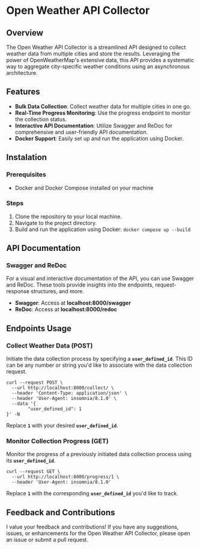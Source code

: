# Open Weather API Collector

## Overview

The Open Weather API Collector is a streamlined API designed to collect weather data from multiple cities and store the results. Leveraging the power of OpenWeatherMap's extensive data, this API provides a systematic way to aggregate city-specific weather conditions using an asynchronous architecture.

## Features

* **Bulk Data Collection**: Collect weather data for multiple cities in one go.
* **Real-Time Progress Monitoring**: Use the progress endpoint to monitor the collection status.
* **Interactive API Documentation**: Utilize Swagger and ReDoc for comprehensive and user-friendly API documentation.
* **Docker Support**: Easily set up and run the application using Docker.

## Instalation

### Prerequisites

* Docker and Docker Compose installed on your machine 

### Steps

1. Clone the repository to your local machine.
2. Navigate to the project directory.
3. Build and run the application using Docker:
```docker compose up --build```

## API Documentation

### Swagger and ReDoc

For a visual and interactive documentation of the API, you can use Swagger and ReDoc. These tools provide insights into the endpoints, request-response structures, and more.

* **Swagger**: Access at **localhost:8000/swagger**
* **ReDoc**: Access at **localhost:8000/redoc**

## Endpoints Usage

### Collect Weather Data (POST)

Initiate the data collection process by specifying a **`user_defined_id`**. This ID can be any number or string you'd like to associate with the data collection request.

```
curl --request POST \
  --url http://localhost:8000/collect/ \
  --header 'Content-Type: application/json' \
  --header 'User-Agent: insomnia/8.1.0' \
  --data '{
        "user_defined_id": 1
}' -N
```

Replace **`1`** with your desired **`user_defined_id`**.

### Monitor Collection Progress (GET)

Monitor the progress of a previously initiated data collection process using its **`user_defined_id`**.

```
curl --request GET \
  --url http://localhost:8000/progress/1 \
  --header 'User-Agent: insomnia/8.1.0'
```

Replace **`1`** with the corresponding **`user_defined_id`** you'd like to track.


## Feedback and Contributions

I value your feedback and contributions! If you have any suggestions, issues, or enhancements for the Open Weather API Collector, please open an issue or submit a pull request.